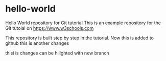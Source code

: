 # hello-world
Hello World repository for Git tutorial
This is an example repository for the Git tutoial on https://www.w3schools.com

This repository is built step by step in the tutorial.
Now this is added to github
this is another changes
<P> thisi is changes can be hilighted with new branch</P>
